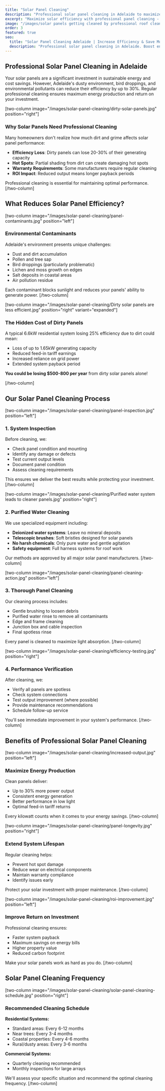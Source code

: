 ```yaml
---
title: "Solar Panel Cleaning"
description: "Professional solar panel cleaning in Adelaide to maximize efficiency and energy output. Specialized equipment and techniques ensure safe, thorough cleaning that can increase power generation by up to 30%."
excerpt: "Maximize solar efficiency with professional panel cleaning - improve output by up to 30%"
image: "/images/solar panels getting cleaned by professional roof cleaning experts.jpg"
order: 3
featured: true
seo:
  title: "Solar Panel Cleaning Adelaide | Increase Efficiency & Save Money"
  description: "Professional solar panel cleaning in Adelaide. Boost energy output by up to 30%. Safe, efficient service with specialized equipment. Call (08) 7282 0180"
---
```


## Professional Solar Panel Cleaning in Adelaide

Your solar panels are a significant investment in sustainable energy and cost savings. However, Adelaide's dusty environment, bird droppings, and environmental pollutants can reduce their efficiency by up to 30%. Regular professional cleaning ensures maximum energy production and return on your investment.

[two-column image="/images/solar-panel-cleaning/dirty-solar-panels.jpg" position="right"]
### Why Solar Panels Need Professional Cleaning

Many homeowners don't realize how much dirt and grime affects solar panel performance:

- **Efficiency Loss**: Dirty panels can lose 20-30% of their generating capacity
- **Hot Spots**: Partial shading from dirt can create damaging hot spots
- **Warranty Requirements**: Some manufacturers require regular cleaning
- **ROI Impact**: Reduced output means longer payback periods

Professional cleaning is essential for maintaining optimal performance.
[/two-column]

## What Reduces Solar Panel Efficiency?

[two-column image="/images/solar-panel-cleaning/panel-contaminants.jpg" position="left"]
### Environmental Contaminants
Adelaide's environment presents unique challenges:
- Dust and dirt accumulation
- Pollen and tree sap
- Bird droppings (particularly problematic)
- Lichen and moss growth on edges
- Salt deposits in coastal areas
- Air pollution residue

Each contaminant blocks sunlight and reduces your panels' ability to generate power.
[/two-column]

[two-column image="/images/solar-panel-cleaning/Dirty solar panels are less efficient.jpg" position="right" variant="expanded"]
### The Hidden Cost of Dirty Panels
A typical 6.6kW residential system losing 25% efficiency due to dirt could mean:
- Loss of up to 1.65kW generating capacity
- Reduced feed-in tariff earnings
- Increased reliance on grid power
- Extended system payback period

**You could be losing $500-800 per year** from dirty solar panels alone!

[/two-column]

## Our Solar Panel Cleaning Process

[two-column image="/images/solar-panel-cleaning/panel-inspection.jpg" position="left"]
### 1. System Inspection
Before cleaning, we:
- Check panel condition and mounting
- Identify any damage or defects
- Test current output levels
- Document panel condition
- Assess cleaning requirements

This ensures we deliver the best results while protecting your investment.
[/two-column]

[two-column image="/images/solar-panel-cleaning/Purified water system leads to cleaner panels.jpg" position="right"]
### 2. Purified Water Cleaning
We use specialized equipment including:
- **Deionized water systems**: Leave no mineral deposits
- **Telescopic brushes**: Soft bristles designed for solar panels
- **No harsh chemicals**: Only pure water and gentle agitation
- **Safety equipment**: Full harness systems for roof work

Our methods are approved by all major solar panel manufacturers.
[/two-column]

[two-column image="/images/solar-panel-cleaning/panel-cleaning-action.jpg" position="left"]
### 3. Thorough Panel Cleaning
Our cleaning process includes:
- Gentle brushing to loosen debris
- Purified water rinse to remove all contaminants
- Edge and frame cleaning
- Junction box and cable inspection
- Final spotless rinse

Every panel is cleaned to maximize light absorption.
[/two-column]

[two-column image="/images/solar-panel-cleaning/efficiency-testing.jpg" position="right"]
### 4. Performance Verification
After cleaning, we:
- Verify all panels are spotless
- Check system connections
- Test output improvement (where possible)
- Provide maintenance recommendations
- Schedule follow-up service

You'll see immediate improvement in your system's performance.
[/two-column]

## Benefits of Professional Solar Panel Cleaning

[two-column image="/images/solar-panel-cleaning/increased-output.jpg" position="left"]
### Maximize Energy Production
Clean panels deliver:
- Up to 30% more power output
- Consistent energy generation
- Better performance in low light
- Optimal feed-in tariff returns

Every kilowatt counts when it comes to your energy savings.
[/two-column]

[two-column image="/images/solar-panel-cleaning/panel-longevity.jpg" position="right"]
### Extend System Lifespan
Regular cleaning helps:
- Prevent hot spot damage
- Reduce wear on electrical components
- Maintain warranty compliance
- Identify issues early

Protect your solar investment with proper maintenance.
[/two-column]

[two-column image="/images/solar-panel-cleaning/roi-improvement.jpg" position="left"]
### Improve Return on Investment
Professional cleaning ensures:
- Faster system payback
- Maximum savings on energy bills
- Higher property value
- Reduced carbon footprint

Make your solar panels work as hard as you do.
[/two-column]

## Solar Panel Cleaning Frequency

[two-column image="/images/solar-panel-cleaning/solar-panel-cleaning-schedule.jpg" position="right"]
### Recommended Cleaning Schedule

**Residential Systems:**
- Standard areas: Every 6-12 months
- Near trees: Every 3-4 months
- Coastal properties: Every 4-6 months
- Rural/dusty areas: Every 3-6 months

**Commercial Systems:**
- Quarterly cleaning recommended
- Monthly inspections for large arrays

We'll assess your specific situation and recommend the optimal cleaning frequency.
[/two-column]
